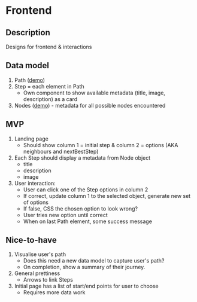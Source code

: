 # Frontend

## Description

Designs for frontend & interactions

## Data model

1. Path ([demo](../data/single-path.json))
1. Step = each element in Path
   - Own component to show available metadata (title, image, description) as a card
1. Nodes ([demo](../data/nodes.json)) - metadata for all possible nodes encountered

## MVP

1. Landing page
   - Should show column 1 = initial step & column 2 = options (AKA neighbours and nextBestStep)
1. Each Step should display a metadata from Node object
   - title
   - description
   - image
1. User interaction:
   - User can click one of the Step options in column 2
   - If correct, update column 1 to the selected object, generate new set of options
   - If false, CSS the chosen option to look wrong?
   - User tries new option until correct
   - When on last Path element, some success message

## Nice-to-have

1. Visualise user's path
   - Does this need a new data model to capture user's path?
   - On completion, show a summary of their journey.
1. General prettiness
   - Arrows to link Steps
1. Initial page has a list of start/end points for user to choose
   - Requires more data work
